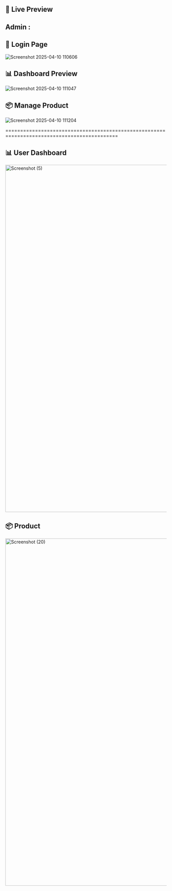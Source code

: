 ## 🚀 Live Preview
## Admin :
## 🔐 Login Page
![Screenshot 2025-04-10 110606](https://github.com/user-attachments/assets/dc8fa149-e077-4ce7-ac1d-ecdc1d101e8a)

## 📊 Dashboard Preview
![Screenshot 2025-04-10 111047](https://github.com/user-attachments/assets/b6bee6ec-c83c-4abc-b97f-f10efb61d838)

## 📦 Manage Product
![Screenshot 2025-04-10 111204](https://github.com/user-attachments/assets/d764cb31-5af1-4b69-a143-eaca53136c3b)

============================================================================================
## 📊 User Dashboard
<img width="1920" height="1080" alt="Screenshot (5)" src="https://github.com/user-attachments/assets/3436e016-52a2-4a1b-ad6a-6429bcf5b654" />

## 📦 Product
<img width="1920" height="1080" alt="Screenshot (20)" src="https://github.com/user-attachments/assets/8849d02e-55dc-4cb3-9c56-71b60b713f0d" />
